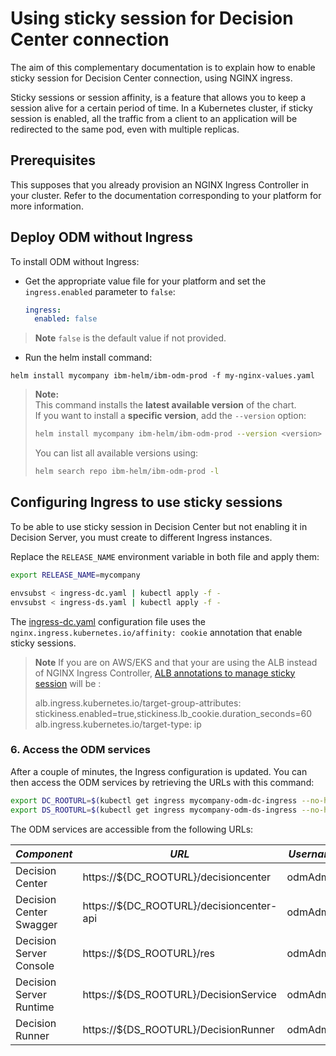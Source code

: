 # Using sticky session for Decision Center connection

The aim of this complementary documentation is to explain how to enable sticky session for Decision Center connection, using NGINX ingress.

Sticky sessions or session affinity, is a feature that allows you to keep a session alive for a certain period of time. In a Kubernetes cluster, if sticky session is enabled, all the traffic from a client to an application will be redirected to the same pod, even with multiple replicas.

## Prerequisites

This supposes that you already provision an NGINX Ingress Controller in your cluster. Refer to the documentation corresponding to your platform for more information.

## Deploy ODM without Ingress

To install ODM without Ingress:

- Get the appropriate value file for your platform and set the `ingress.enabled` parameter to `false`:
    ```yaml
    ingress:
      enabled: false
    ```
> **Note**
> `false` is the default value if not provided.

- Run the helm install command:

```
helm install mycompany ibm-helm/ibm-odm-prod -f my-nginx-values.yaml
```

> **Note:**  
> This command installs the **latest available version** of the chart.  
> If you want to install a **specific version**, add the `--version` option:
>
> ```bash
> helm install mycompany ibm-helm/ibm-odm-prod --version <version> -f my-nginx-values.yaml
> ```
>
> You can list all available versions using:
>
> ```bash
> helm search repo ibm-helm/ibm-odm-prod -l
> ```

## Configuring Ingress to use sticky sessions

To be able to use sticky session in Decision Center but not enabling it in Decision Server, you must create to different Ingress instances.

Replace the `RELEASE_NAME` environment variable in both file and apply them:

```bash
export RELEASE_NAME=mycompany

envsubst < ingress-dc.yaml | kubectl apply -f -
envsubst < ingress-ds.yaml | kubectl apply -f -
```

The [ingress-dc.yaml](ingress-dc.yaml) configuration file uses the `nginx.ingress.kubernetes.io/affinity: cookie` annotation that enable sticky sessions.

> **Note**
> If you are on AWS/EKS and that your are using the ALB instead of NGINX Ingress Controller, [ALB annotations to manage sticky session](https://kubernetes-sigs.github.io/aws-load-balancer-controller/v2.2/guide/ingress/annotations/) will be :
> 
> alb.ingress.kubernetes.io/target-group-attributes: stickiness.enabled=true,stickiness.lb_cookie.duration_seconds=60
> alb.ingress.kubernetes.io/target-type: ip 

### 6. Access the ODM services  

After a couple of minutes, the Ingress configuration is updated. You can then access the ODM services by retrieving the URLs with this command:

```bash
export DC_ROOTURL=$(kubectl get ingress mycompany-odm-dc-ingress --no-headers |awk '{print $4}')
export DS_ROOTURL=$(kubectl get ingress mycompany-odm-ds-ingress --no-headers |awk '{print $4}')
```

The ODM services are accessible from the following URLs:

| *Component* | *URL* | *Username/Password* |
|---|---|---|
| Decision Center | https://${DC_ROOTURL}/decisioncenter | odmAdmin/odmAdmin |
| Decision Center Swagger | https://${DC_ROOTURL}/decisioncenter-api | odmAdmin/odmAdmin |
| Decision Server Console |https://${DS_ROOTURL}/res| odmAdmin/odmAdmin |
| Decision Server Runtime | https://${DS_ROOTURL}/DecisionService | odmAdmin/odmAdmin |
| Decision Runner | https://${DS_ROOTURL}/DecisionRunner | odmAdmin/odmAdmin |
